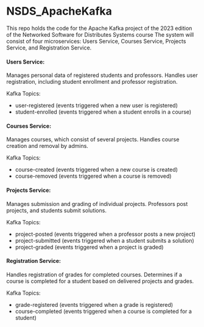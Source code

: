 # NSDS_ApacheKafka
This repo holds the code for the Apache Kafka project of the 2023 edition of the Networked Software for Distributes Systems course
The system will consist of four microservices: Users Service, Courses Service, Projects Service, and Registration Service.

#### Users Service:
Manages personal data of registered students and professors.
Handles user registration, including student enrollment and professor registration.

Kafka Topics:
- user-registered (events triggered when a new user is registered)
- student-enrolled (events triggered when a student enrolls in a course)

#### Courses Service:
Manages courses, which consist of several projects.
Handles course creation and removal by admins.

Kafka Topics:
- course-created (events triggered when a new course is created)
- course-removed (events triggered when a course is removed)

#### Projects Service:
Manages submission and grading of individual projects.
Professors post projects, and students submit solutions.

Kafka Topics:
- project-posted (events triggered when a professor posts a new project)
- project-submitted (events triggered when a student submits a solution)
- project-graded (events triggered when a project is graded)

#### Registration Service:
Handles registration of grades for completed courses.
Determines if a course is completed for a student based on delivered projects and grades.

Kafka Topics:
- grade-registered (events triggered when a grade is registered)
- course-completed (events triggered when a course is completed for a student)